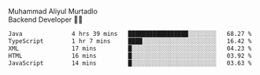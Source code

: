 Muhammad Aliyul Murtadlo
<br>
Backend Developer 👨‍💻
<br>
<!--START_SECTION:waka-->

```txt
Java              4 hrs 39 mins   █████████████████░░░░░░░░   68.27 %
TypeScript        1 hr 7 mins     ████░░░░░░░░░░░░░░░░░░░░░   16.42 %
XML               17 mins         █░░░░░░░░░░░░░░░░░░░░░░░░   04.23 %
HTML              16 mins         █░░░░░░░░░░░░░░░░░░░░░░░░   03.92 %
JavaScript        14 mins         █░░░░░░░░░░░░░░░░░░░░░░░░   03.63 %
```

<!--END_SECTION:waka-->
